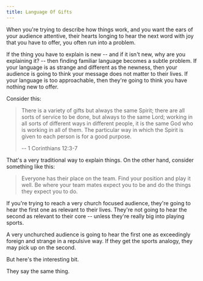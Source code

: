 ```yaml
---
title: Language Of Gifts
---
```


When you're trying to describe how things work, and you want the ears of your audience attentive, their hearts longing to hear the next word with joy that you have to offer, you often run into a problem.

<!--more-->

If the thing you have to explain is new -- and if it isn't new, why are you explaining it? -- then finding familiar language becomes a subtle problem. If your language is as strange and different as the newness, then your audience is going to think your message does not matter to their lives. If your language is too approachable, then they're going to think you have nothing new to offer.

Consider this:

>   There is a variety of gifts but always the same Spirit; there are
>   all sorts of service to be done, but always to the same Lord;
>   working in all sorts of different ways in different people, it is
>   the same God who is working in all of them. The particular way in
>   which the Spirit is given to each person is for a good purpose.
>   
> -- 1 Corinthians 12:3-7

That's a very traditional way to explain things. On the other hand, consider something like this:

> Everyone has their place on the team. Find your position and play it
>   well. Be where your team mates expect you to be and do the things
>   they expect you to do.

If you're trying to reach a very church focused audience, they're going to hear the first one as relevant to their lives. They're not going to hear the second as relevant to their core -- unless they're really big into playing sports.

A very unchurched audience is going to hear the first one as exceedingly foreign and strange in a repulsive way. If they get the sports analogy, they may pick up on the second.

But here's the interesting bit.

They say the same thing.
